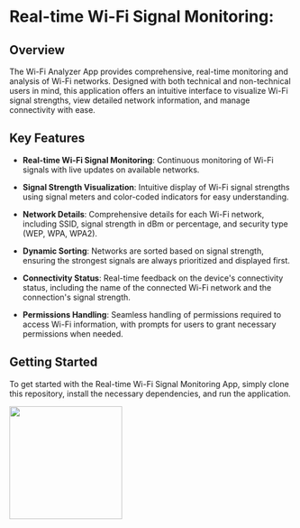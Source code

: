 # Real-time Wi-Fi Signal Monitoring:

## Overview
The Wi-Fi Analyzer App provides comprehensive, real-time monitoring and analysis of Wi-Fi networks. Designed with both technical and non-technical users in mind, this application offers an intuitive interface to visualize Wi-Fi signal strengths, view detailed network information, and manage connectivity with ease.

## Key Features

- **Real-time Wi-Fi Signal Monitoring**: Continuous monitoring of Wi-Fi signals with live updates on available networks.

- **Signal Strength Visualization**: Intuitive display of Wi-Fi signal strengths using signal meters and color-coded indicators for easy understanding.

- **Network Details**: Comprehensive details for each Wi-Fi network, including SSID, signal strength in dBm or percentage, and security type (WEP, WPA, WPA2).

- **Dynamic Sorting**: Networks are sorted based on signal strength, ensuring the strongest signals are always prioritized and displayed first.

- **Connectivity Status**: Real-time feedback on the device's connectivity status, including the name of the connected Wi-Fi network and the connection's signal strength.

- **Permissions Handling**: Seamless handling of permissions required to access Wi-Fi information, with prompts for users to grant necessary permissions when needed.

## Getting Started

To get started with the Real-time Wi-Fi Signal Monitoring App, simply clone this repository, install the necessary dependencies, and run the application.

<img src="https://github.com/abhishekbardolia/WifiSignalMonitor/assets/21007272/85630456-393c-4d50-8074-3923eb6e6db7" width="200">

